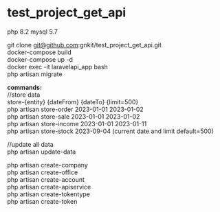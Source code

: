 # test_project_get_api

php 8.2
mysql 5.7

git clone git@github.com:gnkit/test_project_get_api.git\
docker-compose build\
docker-compose up -d\
docker exec -it laravelapi_app bash\
php artisan migrate<br>

<strong>commands:<br></strong>
//store data\
store-{entity} {dateFrom} {dateTo} {limit=500}<br>
php artisan store-order 2023-01-01 2023-01-02\
php artisan store-sale 2023-01-01 2023-01-02\
php artisan store-income 2023-01-01 2023-01-11\
php artisan store-stock 2023-09-04 (current date and limit default=500)<br>

//update all data\
php artisan update-data<br>

php artisan create-company\
php artisan create-office\
php artisan create-account\
php artisan create-apiservice\
php artisan create-tokentype\
php artisan create-token<br>

